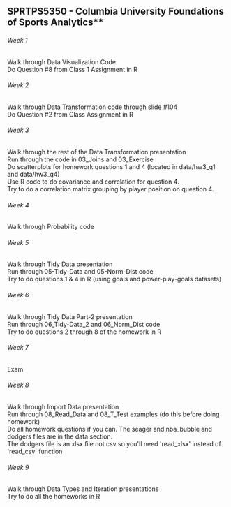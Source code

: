 ## SPRTPS5350 - Columbia University Foundations of Sports Analytics**

###### Week 1 <br/>
Walk through Data Visualization Code. <br/>
Do Question #8 from Class 1 Assignment in R <br/>
###### Week 2 <br/>
Walk through Data Transformation code through slide #104 <br/>
Do Question #2 from Class Assignment in R <br/>
###### Week 3 <br/>
Walk through the rest of the Data Transformation presentation <br/>
  Run through the code in 03_Joins and 03_Exercise <br/>
Do scatterplots for homework questions 1 and 4 (located in data/hw3_q1 and data/hw3_q4) <br/>
Use R code to do covariance and correlation for question 4.  <br/>
Try to do a correlation matrix grouping by player position on question 4. <br/>
###### Week 4 <br/>
Walk through Probability code <br/>
###### Week 5 <br/>
Walk through Tidy Data presentation  <br/>
Run through 05-Tidy-Data and 05-Norm-Dist code  <br/>
Try to do questions 1 & 4 in R (using goals and power-play-goals datasets)  <br/>
###### Week 6 <br/>
Walk through Tidy Data Part-2 presentation  <br/>
Run through 06_Tidy-Data_2 and 06_Norm_Dist code  <br/>
Try to do questions 2 through 8 of the homework in R  <br/>
###### Week 7 <br/>
Exam  <br/>
###### Week 8 <br/>
Walk through Import Data presentation  <br/>
Run through 08_Read_Data and 08_T_Test examples (do this before doing homework)  <br/>
Do all homework questions if you can. The seager and nba_bubble and dodgers files are in the data section. <br/>
The dodgers file is an xlsx file not csv so you'll need 'read_xlsx' instead of 'read_csv' function <br/>
###### Week 9 <br/>
Walk through Data Types and Iteration presentations  <br/>
Try to do all the homeworks in R  <br/>
